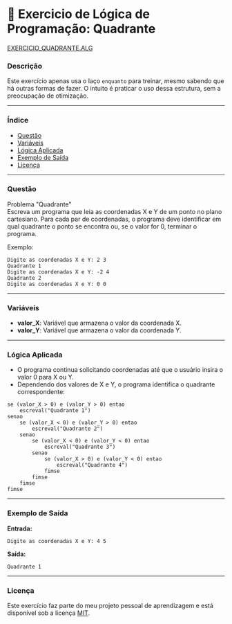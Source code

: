 
# 🚀 Exercicio de Lógica de Programação: Quadrante

<a href="/logica-de-programação/VisualG_Portugol/Estrutura_Repetitiva/Exercicios_Enquanto/exercicio_quadrante/exercicio_quadrante.alg">EXERCICIO_QUADRANTE.ALG</a>

### Descrição

Este exercício apenas usa o laço `enquanto` para treinar, mesmo sabendo que há outras formas de fazer. O intuito é praticar o uso dessa estrutura, sem a preocupação de otimização.

---

### Índice

- [Questão](#questão)
- [Variáveis](#variáveis)
- [Lógica Aplicada](#lógica-aplicada)
- [Exemplo de Saída](#exemplo-de-saída)
- [Licença](#licença)

---

### Questão

Problema "Quadrante"  
Escreva um programa que leia as coordenadas X e Y de um ponto no plano cartesiano. Para cada par de coordenadas, o programa deve identificar em qual quadrante o ponto se encontra ou, se o valor for 0, terminar o programa.

Exemplo:
```
Digite as coordenadas X e Y: 2 3
Quadrante 1
Digite as coordenadas X e Y: -2 4
Quadrante 2
Digite as coordenadas X e Y: 0 0
```

---

### Variáveis

- **valor_X**: Variável que armazena o valor da coordenada X.
- **valor_Y**: Variável que armazena o valor da coordenada Y.

---

### Lógica Aplicada

- O programa continua solicitando coordenadas até que o usuário insira o valor 0 para X ou Y.
- Dependendo dos valores de X e Y, o programa identifica o quadrante correspondente:

```alg
se (valor_X > 0) e (valor_Y > 0) entao
    escreval("Quadrante 1")
senao
    se (valor_X < 0) e (valor_Y > 0) entao
        escreval("Quadrante 2")
    senao
        se (valor_X < 0) e (valor_Y < 0) entao
            escreval("Quadrante 3")
        senao
            se (valor_X > 0) e (valor_Y < 0) entao
                escreval("Quadrante 4")
            fimse
        fimse
    fimse
fimse
```

---

### Exemplo de Saída

**Entrada:**
```
Digite as coordenadas X e Y: 4 5
```

**Saída:**
```
Quadrante 1
```

---


### Licença

Este exercício faz parte do meu projeto pessoal de aprendizagem e está disponível sob a licença [MIT](/LICENSE.md).
